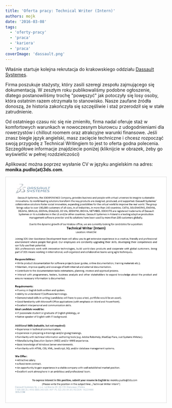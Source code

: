 ```yaml
---
title: 'Oferta pracy: Technical Writer (Intern)'
authors: mojk
date: '2016-03-08'
tags:
  - 'oferty-pracy'
  - 'praca'
  - 'kariera'
  - 'praca'
coverImage: 'dassault.png'
---
```


Właśnie startuje kolejna rekrutacja do krakowskiego oddziału
[Dassault Systemes](http://www.3ds.com/pl-pl/).

<!--truncate-->

Firma poszukuje stażysty, który zasili szeregi zespołu zajmującego się
dokumentacją. W zeszłym roku publikowaliśmy podobne ogłoszenie, dlatego
postanowiliśmy trochę "powęszyć" jak potoczyły się losy osoby, która ostatnim
razem otrzymała to stanowisko. Nasze zaufane źródła donoszą, że historia
zakończyła się szczęśliwie i staż przerodził się w stałe zatrudnienie.

Od ostatniego czasu nic się nie zmieniło, firma nadal oferuje staż w
komfortowych warunkach w nowoczesnym biurowcu z udogodnieniami dla rowerzystów i
chillout roomem oraz atrakcyjne warunki finansowe. Jeśli znasz biegle język
angielski, masz zacięcie techniczne i chcesz rozpocząć swoją przygodę z
Technical Writingiem to jest to oferta godna polecenia. Szczegółowe informacje
znajdziecie poniżej (kliknijcie w obrazek, żeby go wyświetlić w pełnej
rozdzielczości)

Aplikować można poprzez wysłanie CV w języku angielskim na adres:
**monika.pudlo(at)3ds.com**.

[![dassault_systemes_techwriter_intern](images/dassault_systemes_techwriter_intern.png)](http://techwriter.pl/wp-content/uploads/2016/03/dassault_systemes_techwriter_intern.png)
